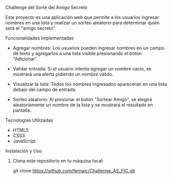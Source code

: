 Challenge del Sorte del Amigo Secreto

Este proyecto es una aplicación web que permite a los usuarios ingresar nombres en una lista y realizar un sorteo aleatorio para determinar quién será el "amigo secreto".

Funcionalidades Implementadas

- Agregar nombres: Los usuarios pueden ingresar nombres en un campo de texto y agregarlos a una lista visible presionando el botón "Adicionar".

- Validar entrada: Si el usuario intenta agregar un nombre vacío, se mostrará una alerta pidiendo un nombre válido.

- Visualizar la lista: Todos los nombres ingresados aparecerán en una lista debajo del campo de entrada.

- Sorteo aleatorio: Al presionar el botón "Sortear Amigo", se elegirá aleatoriamente un nombre de la lista y se mostrará el resultado en pantalla.


Tecnologías Utilizadas

- HTML5
- CSS3
- JavaScript

Instalación y Uso

1. Clona este repositorio en tu máquina local:

   git clone https://github.com/fernaic/Challenge_AS_FIC.git




